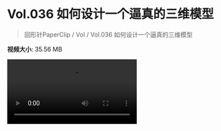 # Vol.036 如何设计一个逼真的三维模型

> 回形针PaperClip / Vol / Vol.036 如何设计一个逼真的三维模型

**视频大小**: 35.56 MB

<div class="video"><video src="https://file.hsyhx.top/archive/PaperClip/Vol/036.mp4" controls preload>🤔 您的浏览器不支持 video 标签</video></div>